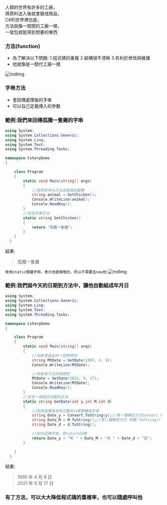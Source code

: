 人類的世界有許多的工廠，\
將原料送入後就會變成商品，\
C#的世界裡也是，\
方法就像一間間的工廠一樣，\
一發包就能得到想要的東西

### 方法(function)

- 為了解決以下問題: 1.程式碼的重複 2.結構很不清晰 3.有利於修改與維護
- 他就像是一間代工廠一樣

![mdImg](https://ithelp.ithome.com.tw/upload/images/20210916/20097001aX9kdraTMz.png)

### 字串方法

- 會回傳處理後的字串
- 可以自己定義傳入的參數

### 範例:我們來回傳孤獨一隻雞的字串

```csharp
using System;
using System.Collections.Generic;
using System.Linq;
using System.Text;
using System.Threading.Tasks;

namespace CsharpDemo
{

    class Program
    {
        static void Main(string[] args)
        {
            //我們來呼叫方法並賦值給變數
            string animal = GetChicken();
            Console.WriteLine(animal);
            Console.ReadKey();
        }
        //宣告字串方法
        static string GetChicken()
        {
            return "孤獨一隻雞";
        }
    }
  }
```

結果:

> 孤獨一隻雞

`使用static關鍵字時，表示他是靜態的，所以不需要去new他`
![mdImg](https://ithelp.ithome.com.tw/upload/images/20210917/200970012uV77UtFx6.png)

### 範例:我們拋今天的日期到方法中，讓他自動組成年月日

```csharp
using System;
using System.Collections.Generic;
using System.Linq;
using System.Text;
using System.Threading.Tasks;

namespace CsharpDemo
{

    class Program
    {
        static void Main(string[] args)
        {
            //來取得過去的一個時間吧
            string MtDate = GetDate(1995, 4, 9);
            Console.WriteLine(MtDate);

            //來取得今日的時間吧
            MtDate = GetDate(2021, 9, 17);
            Console.WriteLine(MtDate);
            Console.ReadKey();
        }
        //宣告一個組合日期的方法
        static string GetDate(int y,int M,int d)
        {
            //因為值傳進來是正數所以需要轉成字串
            string Date_y = Convert.ToString(y);//第一種轉型方式Convert.To...
            string Date_M = M.ToString();//第二種轉型方式 參數.ToString()
            string Date_d = d.ToString();

            //組合回傳字串，用return回傳
            return Date_y + "年 " + Date_M + "月 " + Date_d + "日";
        }

    }
  }
```

結果:

> 1995 年 4 月 9 日\
> 2021 年 9 月 17 日

### 有了方法，可以大大降低程式碼的重複率，也可以隨處呼叫他
